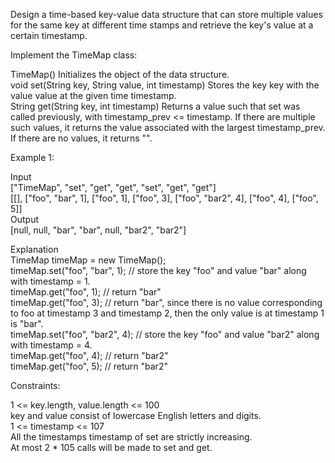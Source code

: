 Design a time-based key-value data structure that can store multiple values for the same key at different time stamps and retrieve the key's value at a certain timestamp.

Implement the TimeMap class:

TimeMap() Initializes the object of the data structure.\
void set(String key, String value, int timestamp) Stores the key key with the value value at the given time timestamp.\
String get(String key, int timestamp) Returns a value such that set was called previously, with timestamp_prev <= timestamp. If there are multiple such values, it returns the value associated with the largest timestamp_prev. If there are no values, it returns "".
 

Example 1:

Input\
["TimeMap", "set", "get", "get", "set", "get", "get"]\
[[], ["foo", "bar", 1], ["foo", 1], ["foo", 3], ["foo", "bar2", 4], ["foo", 4], ["foo", 5]]\
Output\
[null, null, "bar", "bar", null, "bar2", "bar2"]

Explanation\
TimeMap timeMap = new TimeMap();\
timeMap.set("foo", "bar", 1);  // store the key "foo" and value "bar" along with timestamp = 1.\
timeMap.get("foo", 1);         // return "bar"\
timeMap.get("foo", 3);         // return "bar", since there is no value corresponding to foo at timestamp 3 and timestamp 2, then the only value is at timestamp 1 is "bar".\
timeMap.set("foo", "bar2", 4); // store the key "foo" and value "bar2" along with timestamp = 4.\
timeMap.get("foo", 4);         // return "bar2"\
timeMap.get("foo", 5);         // return "bar2"
 

Constraints:

1 <= key.length, value.length <= 100\
key and value consist of lowercase English letters and digits.\
1 <= timestamp <= 107\
All the timestamps timestamp of set are strictly increasing.\
At most 2 * 105 calls will be made to set and get.